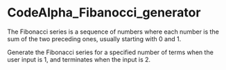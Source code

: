 # CodeAlpha_Fibanocci_generator
 The Fibonacci series is a sequence of numbers where each number is the sum of the two preceding ones, usually starting with 0 and 1.
 
Generate the Fibonacci series for a specified number of terms when the user input is 1, and terminates when the input is 2.
